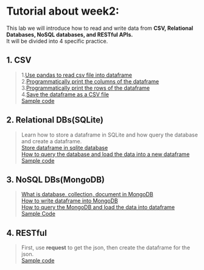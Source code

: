 # Tutorial about week2:

This lab we will introduce how to read and write data from **CSV, Relational Databases, NoSQL databases, and RESTful APIs.**<br>
It will be divided into 4 specific practice.<br>

## 1. CSV<br>
>1.[Use pandas to read csv file into dataframe](https://chrisalbon.com/python/data_wrangling/pandas_dataframe_importing_csv/)<br>
2.[Programmatically print the columns of the dataframe](https://code-examples.net/en/q/129495a)<br>
3.[Programmatically print the rows of the dataframe](https://stackoverflow.com/questions/16476924/how-to-iterate-over-rows-in-a-dataframe-in-pandas)<br>
4.[Save the dataframe as a CSV file](https://chrisalbon.com/python/data_wrangling/pandas_saving_dataframe_as_csv/)<br>
[Sample code](https://github.com/szhbest/COMP9321/blob/master/Week2%20Data%20Access/rd_and_wrt_csv.py)

## 2. Relational DBs(SQLite)
>Learn how to store a dataframe in SQLite and how query the database and create a dataframe.<br>
[Store dataframe in sqlite database](https://pandas.pydata.org/pandas-docs/version/0.22/generated/pandas.DataFrame.to_sql.html)<br>
[How to query the database and load the data into a new dataframe](https://pythonspot.com/sqlite-database-with-pandas/)<br>
[Sample code](https://github.com/szhbest/COMP9321/blob/master/Week2%20Data%20Access/rd_wrt_sqlite.py)

## 3. NoSQL DBs(MongoDB)
>[What is database, collection, document in MongoDB](https://www.cnblogs.com/kkdn/p/9435257.html)<br>
[How to write dataframe into MongoDB](https://stackoverflow.com/questions/20167194/insert-a-pandas-dataframe-into-mongodb-using-pymongo)<br>
[How to query the MongoDB and load the data into dataframe](https://stackoverflow.com/questions/16249736/how-to-import-data-from-mongodb-to-pandas)<br>
[Sample Code](https://github.com/szhbest/COMP9321/blob/master/Week2%20Data%20Access/rd_wrt_mongoDB.py)
## 4. RESTful
>First, use **request** to get the json, then create the dataframe for the json.<br>
[Sample code](https://github.com/szhbest/COMP9321/blob/master/Week2%20Data%20Access/rd_wrt_RESTful.py)
